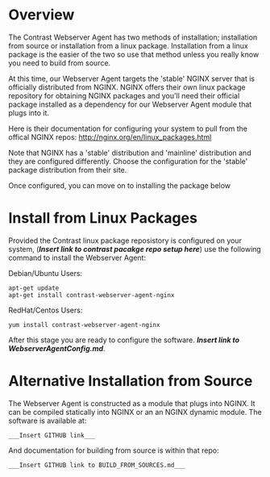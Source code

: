 # Overview

The Contrast Webserver Agent has two methods of installation; installation from
source or installation from a linux package. Installation from a linux package
is the easier of the two so use that method unless you really know you need to
build from source.

At this time, our Webserver Agent targets the 'stable' NGINX server that is officially distributed
from NGINX. NGINX offers their own linux package repository for obtaining NGINX
packages and you'll need their official package installed as a dependency for
our Webserver Agent module that plugs into it.

Here is their documentation for configuring your system to pull from the
offical NGINX repos: http://nginx.org/en/linux_packages.html

Note that NGINX has a 'stable' distribution and  'mainline' distribution and
they are configured differently. Choose the configuration for the 'stable' package distribution from their site.

Once configured, you can move on to installing the package below

# Install from Linux Packages

Provided the Contrast linux package reposistory is configured on your system,
(___Insert link to contrast pacakge repo setup here___)
use the following command to install the Webserver Agent:

Debian/Ubuntu Users:

    apt-get update
    apt-get install contrast-webserver-agent-nginx

RedHat/Centos Users:

    yum install contrast-webserver-agent-nginx


After this stage you are ready to configure the software.  ___Insert link to
WebserverAgentConfig.md___.


# Alternative Installation from Source

The Webserver Agent is constructed as a module that plugs into NGINX. It can be
compiled statically into NGINX or an an NGINX dynamic module.  The software is
available at:

    ___Insert GITHUB link___

And documentation for building from source is within that repo:

    ___Insert GITHUB link to BUILD_FROM_SOURCES.md___


